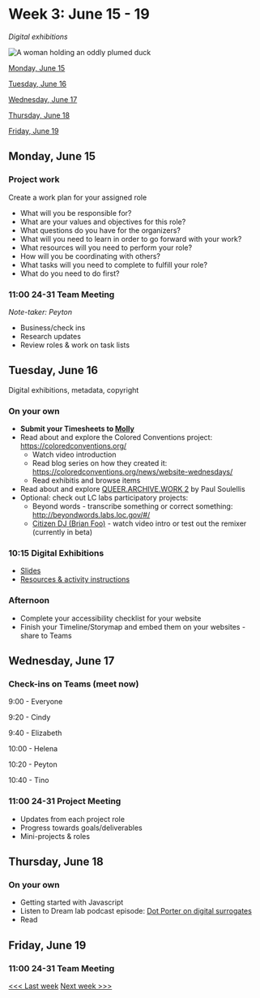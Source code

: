 # Week 3: June 15 - 19

*Digital exhibitions*

![A woman holding an oddly plumed duck](https://tile.loc.gov/storage-services/service/pnp/ppmsca/40900/40935r.jpg)

[Monday, June 15](#monday-june-15)

[Tuesday, June 16](#tuesday-june-16)

[Wednesday, June 17](#wednesday-june-17)

[Thursday, June 18](#thursday-june-18)

[Friday, June 19](#friday-june-19)


## Monday, June 15

### Project work

Create a work plan for your assigned role
- What will you be responsible for?
- What are your values and objectives for this role?
- What questions do you have for the organizers?
- What will you need to learn in order to go forward with your work?
- What resources will you need to perform your role?
- How will you be coordinating with others?
- What tasks will you need to complete to fulfill your role?
- What do you need to do first?

### 11:00 24-31 Team Meeting

*Note-taker: Peyton*

- Business/check ins
- Research updates
- Review roles & work on task lists

## Tuesday, June 16
Digital exhibitions, metadata, copyright

### On your own
- **Submit your Timesheets to [Molly](mailto:mkuchler@brynmawr.edu)**
- Read about and explore the Colored Conventions project: https://coloredconventions.org/
  - Watch video introduction
  - Read blog series on how they created it: https://coloredconventions.org/news/website-wednesdays/
  - Read exhibitis and browse items
- Read about and explore [QUEER.ARCHIVE.WORK 2](http://blog.archive.org/2019/01/25/queer-archive-work-2-1923-internet-archive-edition/) by Paul Soulellis
- Optional: check out LC labs participatory projects:
  - Beyond words - transcribe something or correct something: http://beyondwords.labs.loc.gov/#/
  - [Citizen DJ (Brian Foo)](https://citizen-dj.labs.loc.gov/) - watch video intro or test out the remixer (currently in beta)

### 10:15 Digital Exhibitions

- [Slides](https://docs.google.com/presentation/d/1kFuoObGbrydmmgLBG68V5rordGR7FbdhrFQeKrAVVnw/edit?usp=sharing)
- [Resources & activity instructions](../lessons/exhibits-1.md)

### Afternoon
- Complete your accessibility checklist for your website
- Finish your Timeline/Storymap and embed them on your websites - share to Teams

## Wednesday, June 17

### Check-ins on Teams (meet now)

9:00 - Everyone

9:20 - Cindy

9:40 - Elizabeth

10:00 - Helena

10:20 - Peyton

10:40 - Tino

### 11:00 24-31 Project Meeting
- Updates from each project role
- Progress towards goals/deliverables
- Mini-projects & roles

## Thursday, June 18



### On your own
- Getting started with Javascript
- Listen to Dream lab podcast episode: [Dot Porter on digital surrogates](https://soundcloud.com/price-lab)
- Read

## Friday, June 19

### 11:00 24-31 Team Meeting

<!--
## Priorities
- [ ] Read Kim Gallon's ["Making a Case for the Black Digital Humanities"](https://dhdebates.gc.cuny.edu/read/untitled/section/fa10e2e1-0c3d-4519-a958-d823aac989eb)
-->

[<<< Last week](/2-webdev.md) [Next week >>>](/4-data.md)
